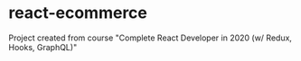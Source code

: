 # react-ecommerce
Project created from course "Complete React Developer in 2020 (w/ Redux, Hooks, GraphQL)"

